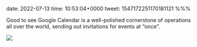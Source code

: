 date: 2022-07-13
time: 10:53:04+0000
tweet: 1547172251170181121
%%%

Good to see Google Calendar is a well-polished cornerstone of operations all over the world, sending out invitations for events at “once”.

![](FXio9gvXgAAJ5cQ.jpg)
